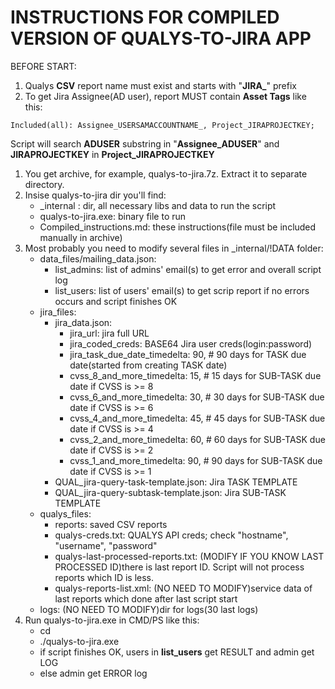 <h1>INSTRUCTIONS FOR COMPILED VERSION OF QUALYS-TO-JIRA APP</h1>

BEFORE START:
1. Qualys **CSV** report name must exist and starts with "**JIRA_**" prefix
2. To get Jira Assignee(AD user), report MUST contain **Asset Tags** like this: 
```
Included(all): Assignee_USERSAMACCOUNTNAME_, Project_JIRAPROJECTKEY;
```
Script will search **ADUSER** substring in "**Assignee_ADUSER**" and **JIRAPROJECTKEY** in **Project_JIRAPROJECTKEY** 

1. You get archive, for example, qualys-to-jira.7z. Extract it to separate directory.
2. Insise qualys-to-jira dir you'll find: 
    * _internal : dir, all necessary libs and data to run the script
    * qualys-to-jira.exe: binary file to run
    * Compiled_instructions.md: these instructions(file must be included manually in archive)
3. Most probably you need to modify several files in _internal/!DATA folder:
    * data_files/mailing_data.json:
      * list_admins: list of admins' email(s) to get error and overall script log
      * list_users: list of users' email(s) to get scrip report if no errors occurs and script finishes OK
    * jira_files:
      * jira_data.json:
        * jira_url: jira full URL
        * jira_coded_creds: BASE64 Jira user creds(login:password)
        * jira_task_due_date_timedelta: 90, # 90 days for TASK due date(started from creating TASK date)
        * cvss_8_and_more_timedelta: 15, # 15 days for SUB-TASK due date if CVSS is >= 8
        * cvss_6_and_more_timedelta: 30, # 30 days for SUB-TASK due date if CVSS is >= 6
        * cvss_4_and_more_timedelta: 45, # 45 days for SUB-TASK due date if CVSS is >= 4
        * cvss_2_and_more_timedelta: 60, # 60 days for SUB-TASK due date if CVSS is >= 2
        * cvss_1_and_more_timedelta: 90, # 90 days for SUB-TASK due date if CVSS is >= 1
      * QUAL_jira-query-task-template.json: Jira TASK TEMPLATE
      * QUAL_jira-query-subtask-template.json: Jira SUB-TASK TEMPLATE
    * qualys_files:
      * reports: saved CSV reports
      * qualys-creds.txt: QUALYS API creds; check "hostname", "username", "password"
      * qualys-last-processed-reports.txt: (MODIFY IF YOU KNOW LAST PROCESSED ID)there is last report ID. Script will not process reports which ID is less.
      * qualys-reports-list.xml: (NO NEED TO MODIFY)service data of last reports which done after last script start
    * logs: (NO NEED TO MODIFY)dir for logs(30 last logs)
4. Run qualys-to-jira.exe in CMD/PS like this:
    * cd <TO-SCRIPT-EXE-DIR>
    * ./qualys-to-jira.exe
    * if script finishes OK, users in **list_users** get RESULT and admin get LOG
    * else admin get ERROR log
